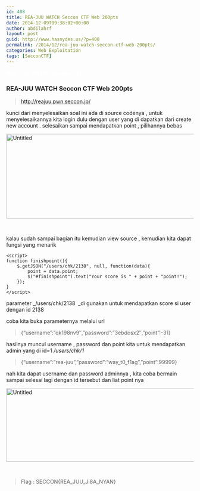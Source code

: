 ```yaml
---
id: 408
title: REA-JUU WATCH Seccon CTF Web 200pts
date: 2014-12-09T09:38:02+00:00
author: abdilahrf
layout: post
guid: http://www.hasnydes.us/?p=408
permalink: /2014/12/rea-juu-watch-seccon-ctf-web-200pts/
categories: Web Exploitation
tags: [SecconCTF]
---
```

<span style="color: #ffffff;"><strong>REA-JUU</strong> <strong>WATCH</strong> <strong>Seccon</strong> <strong>CTF</strong></span>

### REA-JUU WATCH Seccon CTF Web 200pts

> <http://reajuu.pwn.seccon.jp/>

kunci dari menyelesaikan soal ini ada di source codenya , untuk menyelesaikannya kita login dulu dengan user yang di dapatkan dari create new account . selesaikan sampai mendapatkan point , pilihannya bebas

[<img class="aligncenter wp-image-409" src="http://abdilahrf.me/images/2014/12/Untitled-1024x332.png" alt="Untitled" width="700" height="227" />](http://abdilahrf.me/images/2014/12/Untitled.png)

&nbsp;

kalau sudah sampai bagian itu kemudian view source , kemudian kita dapat fungsi yang menarik<!--more-->

<pre><code class="language-javascript">&lt;script&gt;
function finishpoint(){
	$.getJSON("/users/chk/2138", null, function(data){
		point = data.point;
		$("#finishpoint").text("Your score is " + point + "point!");
	});
}
&lt;/script&gt;</code></pre>

parameter _/users/chk/2138  _di gunakan untuk mendapatkan score si user dengan id 2138

coba kita buka parameternya melalui url

> {&#8220;username&#8221;:&#8221;qk198nv9&#8243;,&#8221;password&#8221;:&#8221;3ebdosx2&#8243;,&#8221;point&#8221;:-31}

hasilnya muncul username , password dan point kita untuk mendapatkan admin yang di id=1 _/users/chk/1_

> {&#8220;username&#8221;:&#8221;rea-juu&#8221;,&#8221;password&#8221;:&#8221;way\_t0\_f1ag&#8221;,&#8221;point&#8221;:99999}

nah kita dapat username dan password adminnya , kita coba bermain sampai selesai lagi dengan id tersebut dan liat point nya

[<img class="aligncenter wp-image-410" src="http://abdilahrf.me/images/2014/12/Untitled1.png" alt="Untitled" width="828" height="197" />](http://abdilahrf.me/images/2014/12/Untitled1.png)

&nbsp;

> Flag : SECCON{REA\_JUU\_Ji8A_NYAN}